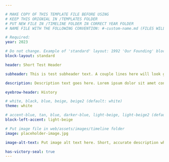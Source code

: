 ```yaml
---

# MAKE COPY OF THIS TEMPLATE FILE BEFORE USING
# KEEP THIS ORIGNIAL IN /TEMPLATES FOLDER
# PUT NEW FILE IN /TIMELINE FOLDER IN CORRECT YEAR FOLDER
# NAME FILE WITH THE FOLLOWING CONVENTION: #-custom-name.md (FILES WILL BE DISPLAYED IN SORTED NUMBER ORDER)

# Required:
year: 2023

# Do not change. Example of 'standard' layout: 1992 'Our Founding' block. 
block-layout: standard

header: Short Test Header

subheader: This is test subheader text. A couple lines here will look great in the timeline block. Lorem ipsum dolor sit amet consectetur adipisicing elit.

description: Description text goes here. Lorem ipsum dolor sit amet consectetur adipisicing elit. Eum quasi, incidunt, consequatur, nisi quia in tempore sit maxime non ratione cupiditate veritatis id quas illum magnam blanditiis rerum. Laboriosam odit sapiente vel vitae quos tempore ab iure labore eaque excepturi eligendi rem et aliquam nemo ipsum veniam voluptates dicta fuga eveniet officiis perspiciatis consequatur, voluptatem doloribus tenetur. Nemo fugit architecto praesentium ducimus qui similique sunt corporis et laborum, obcaecati, nostrum modi itaque inventore molestias molestiae?

eyebrow-header: History

# white, black, blue, beige, beige2 (default: white)
theme: white

# accent-blue, tan, blue, darker-blue, light-beige, light-beige2 (default: light-beige)
block-left-accent: light-beige

# Put image file in web/assets/images/timeline folder
image: placeholder-image.jpg

image-alt-text: Put image alt text here. Short, accurate description what the image shows, for SEO purposes. 

has-victory-seal: true
---
```

